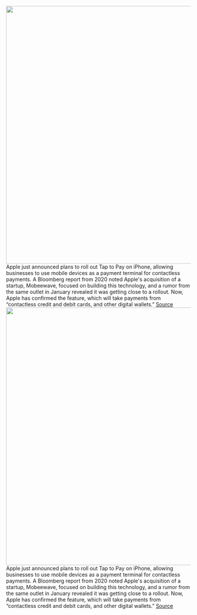 <img src='https://cdn.vox-cdn.com/thumbor/4opz4eCMYQ9z0Wr5yPzpfZv8y5I=/0x0:1180x897/1200x800/filters:focal(496x355:684x543)/cdn.vox-cdn.com/uploads/chorus_image/image/70483861/Apple_Apple_Pay_Transaction.0.jpg' width='700px' /><br/>
Apple just announced plans to roll out Tap to Pay on iPhone, allowing businesses to use mobile devices as a payment terminal for contactless payments. A Bloomberg report from 2020 noted Apple's acquisition of a startup, Mobeewave, focused on building this technology, and a rumor from the same outlet in January revealed it was getting close to a rollout. Now, Apple has confirmed the feature, which will take payments from “contactless credit and debit cards, and other digital wallets.”
<a href='https://www.theverge.com/2022/2/8/22923463/apple-iphone-tap-to-pay-contactless-shopify-nfc'> Source <a/><img src='https://cdn.vox-cdn.com/thumbor/4opz4eCMYQ9z0Wr5yPzpfZv8y5I=/0x0:1180x897/1200x800/filters:focal(496x355:684x543)/cdn.vox-cdn.com/uploads/chorus_image/image/70483861/Apple_Apple_Pay_Transaction.0.jpg' width='700px' /><br/>
Apple just announced plans to roll out Tap to Pay on iPhone, allowing businesses to use mobile devices as a payment terminal for contactless payments. A Bloomberg report from 2020 noted Apple's acquisition of a startup, Mobeewave, focused on building this technology, and a rumor from the same outlet in January revealed it was getting close to a rollout. Now, Apple has confirmed the feature, which will take payments from “contactless credit and debit cards, and other digital wallets.”
<a href='https://www.theverge.com/2022/2/8/22923463/apple-iphone-tap-to-pay-contactless-shopify-nfc'> Source <a/>